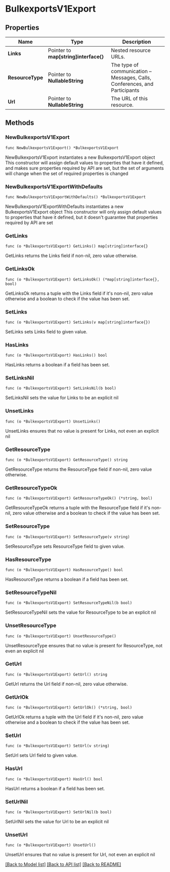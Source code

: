 # BulkexportsV1Export

## Properties

Name | Type | Description
------------ | ------------- | -------------
**Links** | Pointer to **map[string]interface{}** | Nested resource URLs. | [optional] 
**ResourceType** | Pointer to **NullableString** | The type of communication – Messages, Calls, Conferences, and Participants | [optional] 
**Url** | Pointer to **NullableString** | The URL of this resource. | [optional] 

## Methods

### NewBulkexportsV1Export

`func NewBulkexportsV1Export() *BulkexportsV1Export`

NewBulkexportsV1Export instantiates a new BulkexportsV1Export object
This constructor will assign default values to properties that have it defined,
and makes sure properties required by API are set, but the set of arguments
will change when the set of required properties is changed

### NewBulkexportsV1ExportWithDefaults

`func NewBulkexportsV1ExportWithDefaults() *BulkexportsV1Export`

NewBulkexportsV1ExportWithDefaults instantiates a new BulkexportsV1Export object
This constructor will only assign default values to properties that have it defined,
but it doesn't guarantee that properties required by API are set

### GetLinks

`func (o *BulkexportsV1Export) GetLinks() map[string]interface{}`

GetLinks returns the Links field if non-nil, zero value otherwise.

### GetLinksOk

`func (o *BulkexportsV1Export) GetLinksOk() (*map[string]interface{}, bool)`

GetLinksOk returns a tuple with the Links field if it's non-nil, zero value otherwise
and a boolean to check if the value has been set.

### SetLinks

`func (o *BulkexportsV1Export) SetLinks(v map[string]interface{})`

SetLinks sets Links field to given value.

### HasLinks

`func (o *BulkexportsV1Export) HasLinks() bool`

HasLinks returns a boolean if a field has been set.

### SetLinksNil

`func (o *BulkexportsV1Export) SetLinksNil(b bool)`

 SetLinksNil sets the value for Links to be an explicit nil

### UnsetLinks
`func (o *BulkexportsV1Export) UnsetLinks()`

UnsetLinks ensures that no value is present for Links, not even an explicit nil
### GetResourceType

`func (o *BulkexportsV1Export) GetResourceType() string`

GetResourceType returns the ResourceType field if non-nil, zero value otherwise.

### GetResourceTypeOk

`func (o *BulkexportsV1Export) GetResourceTypeOk() (*string, bool)`

GetResourceTypeOk returns a tuple with the ResourceType field if it's non-nil, zero value otherwise
and a boolean to check if the value has been set.

### SetResourceType

`func (o *BulkexportsV1Export) SetResourceType(v string)`

SetResourceType sets ResourceType field to given value.

### HasResourceType

`func (o *BulkexportsV1Export) HasResourceType() bool`

HasResourceType returns a boolean if a field has been set.

### SetResourceTypeNil

`func (o *BulkexportsV1Export) SetResourceTypeNil(b bool)`

 SetResourceTypeNil sets the value for ResourceType to be an explicit nil

### UnsetResourceType
`func (o *BulkexportsV1Export) UnsetResourceType()`

UnsetResourceType ensures that no value is present for ResourceType, not even an explicit nil
### GetUrl

`func (o *BulkexportsV1Export) GetUrl() string`

GetUrl returns the Url field if non-nil, zero value otherwise.

### GetUrlOk

`func (o *BulkexportsV1Export) GetUrlOk() (*string, bool)`

GetUrlOk returns a tuple with the Url field if it's non-nil, zero value otherwise
and a boolean to check if the value has been set.

### SetUrl

`func (o *BulkexportsV1Export) SetUrl(v string)`

SetUrl sets Url field to given value.

### HasUrl

`func (o *BulkexportsV1Export) HasUrl() bool`

HasUrl returns a boolean if a field has been set.

### SetUrlNil

`func (o *BulkexportsV1Export) SetUrlNil(b bool)`

 SetUrlNil sets the value for Url to be an explicit nil

### UnsetUrl
`func (o *BulkexportsV1Export) UnsetUrl()`

UnsetUrl ensures that no value is present for Url, not even an explicit nil

[[Back to Model list]](../README.md#documentation-for-models) [[Back to API list]](../README.md#documentation-for-api-endpoints) [[Back to README]](../README.md)


